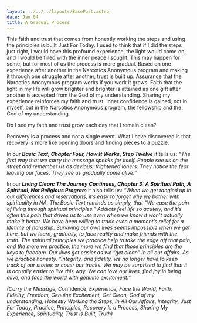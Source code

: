 ```yaml
---
layout: ../../../layouts/BasePost.astro
date: Jan 04
title: A Gradual Process
---
```

This faith and trust that comes from honestly working the steps and using the principles is built Just For Today. I used to think that if I did the steps just right, I would have this profound experience, the light would come on, and I would be filled with the inner peace I sought. This may happen for some, but for most of us the process is more gradual. Based on one experience after another in the Narcotics Anonymous program and making it through one struggle after another, trust is built up. Assurance that the Narcotics Anonymous program works if you work it grows. Faith that the light in my life will grow brighter and brighter is attained as one gift after another is accepted from the God of my understanding. Sharing my experience reinforces my faith and trust. Inner confidence is gained, not in myself, but in the Narcotics Anonymous program, the fellowship and the God of my understanding. 

Do I see my faith and trust grow each day that I remain clean? 

Recovery is a process and not a single event. What I have discovered is that recovery is more like opening doors and finding pieces to a puzzle. 

In our ***Basic Text, Chapter Four, How It Works, Step Twelve*** it tells us: *“The first way that we carry the message speaks for itself. People see us on the street and remember us as devious, frightened loners. They notice the fear leaving our faces. They see us gradually come alive.”* 

In our ***Living Clean: The Journey Continues, Chapter 3: A Spiritual Path, A Spiritual, Not Religious Program*** it also tells us: *“When we get tangled up in our differences and reservations, it’s easy to forget why we bother with spirituality in NA. The Basic Text reminds us simply, that “We ease the pain of living through spiritual principles.” Addicts feel life so acutely, and it’s often this pain that drives us to use even when we know it won’t actually make it better. We have been willing to trade even a moment’s relief for a lifetime of hardship. Surviving our own lives seems impossible when we get here, but we learn, gradually, to face reality and make friends with the truth. The spiritual principles we practice help to take the edge off that pain, and the more we practice, the more we find that those principles are the keys to freedom. Our lives get easier as we “get clean” in all our affairs. As we practice honesty, “integrity, and fidelity, we no longer have to keep track of our stories or cover our tracks. We may be surprised to find that it is actually easier to live this way. We can love our lives, find joy in being alive, and face the world with genuine excitement.”* 

*(Carry the Message, C*onfidence, *Experience, Face the World, Faith, Fidelity, Freedom, Genuine Excitement, Get Clean, God of my understanding, Honestly Working the Steps, In All Our Affairs, Integrity, Just For Today, Practice, Principles, Recovery Is a Process, Sharing My Experience, Spirituality, Trust is Built, Truth)*